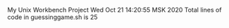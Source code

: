 My Unix Workbench Project
Wed Oct 21 14:20:55 MSK 2020
Total lines of code in guessinggame.sh is 
25
